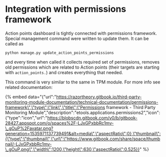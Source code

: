 # Integration with permissions framework

Action points dashboard is tightly connected with permissions framework. Special management command were written to update them. It can be called as

```text
python manage.py update_action_points_permissions
```

and every time when called it collects required set of permissions, removes old permissions which are related to Action points \(their targets are starting with `action_points.`\) and creates everything that needed.

This command is very similar to the same in TPM module. For more info see related documentation:

{% embed data="{\"url\":\"https://razortheory.gitbook.io/third-party-monitoring-module-documentation/technical-documentation/permissions-framework\",\"type\":\"link\",\"title\":\"Permissions framework - Third Party Monitoring Module\",\"description\":\"etools.applications.permissions2\",\"icon\":{\"type\":\"icon\",\"url\":\"https://blobscdn.gitbook.com/v0/b/gitbook-28427.appspot.com/o/spaces%2F-LJxGPxbbRc1mv-\_gOuP%2Favatar.png?generation=1535971137739491&alt=media\",\"aspectRatio\":0},\"thumbnail\":{\"type\":\"thumbnail\",\"url\":\"https://www.gitbook.com/share/space/thumbnail/-LJxGPxbbRc1mv-\_gOuP.png\",\"width\":1200,\"height\":630,\"aspectRatio\":0.525}}" %}



